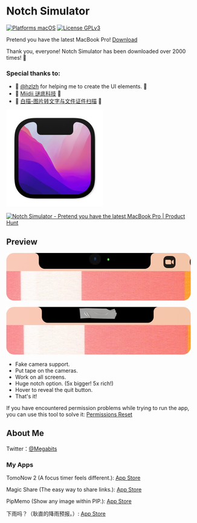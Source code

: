 # Notch Simulator

[![Platforms macOS](https://img.shields.io/badge/Platforms-macOS-purple.svg?style=flat)](http://www.apple.com/macos/)
[![License GPLv3](https://img.shields.io/badge/License-GPLv3-blue.svg?style=flat)](https://www.gnu.org/licenses/gpl-3.0.html)

Pretend you have the latest MacBook Pro! [Download](https://github.com/megabitsenmzq/Notch-Simulator/releases/download/1.9/Notch.Simulator.zip)

Thank you, everyone! Notch Simulator has been downloaded over 2000 times! 🎉


### Special thanks to: 
- 🎉 [@hzlzh](https://twitter.com/hzlzh) for helping me to create the UI elements. 🎉
- 🎉 [Miidii 谜底科技](https://miidii.app) 🎉
- 🎉 [白描-图片转文字与文件证件扫描](https://baimiao.uzero.cn) 🎉


![Icon](Icon.png)

<a href="https://www.producthunt.com/posts/notch-simulator?utm_source=badge-featured&utm_medium=badge&utm_souce=badge-notch-simulator" target="_blank"><img src="https://api.producthunt.com/widgets/embed-image/v1/featured.svg?post_id=316518&theme=light" alt="Notch Simulator - Pretend you have the latest MacBook Pro | Product Hunt" style="width: 250px; height: 54px;" width="250" height="54" /></a>

## Preview

![Preview](NewNotchPreiew.png)

![Preview](NewNotchPreiew1.png)

- Fake camera support.
- Put tape on the cameras.
- Work on all screens.
- Huge notch option. (5x bigger! 5x rich!)
- Hover to reveal the quit button.
- That's it!

If you have encountered permission problems while trying to run the app, you can use this tool to solve it: 
[Permissions Reset](https://ohanaware.com/permissionsreset/)

## About Me

Twitter：[@Megabits](https://twitter.com/Megabits_mzq)

### My Apps

TomoNow 2 (A focus timer feels different.): [App Store](https://apps.apple.com/us/app/id1505296579)

Magic Share (The easy way to share links.): [App Store](https://apps.apple.com/us/app/id1438149621)

PipMemo (Show any image within PIP.): [App Store](https://apps.apple.com/us/app/pipmemo/id1529735620)

下雨吗？（耿直的降雨预报。）: [App Store](https://apps.apple.com/cn/app/下雨吗/id1537380441)
